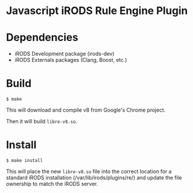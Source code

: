 Javascript iRODS Rule Engine Plugin
===================================

Dependencies
============

- iRODS Development package (irods-dev)
- iRODS Externals packages (Clang, Boost, etc.)

Build
=====

```
$ make
```

This will download and compile v8 from Google's Chrome project.

Then it will build `libre-v8.so`.

Install
=======

```
$ make install
```

This will place the new `libre-v8.so` file into the correct location for
a standard iRODS installation (/var/lib/irods/plugins/re/) and update
the file ownership to match the iRODS server.
